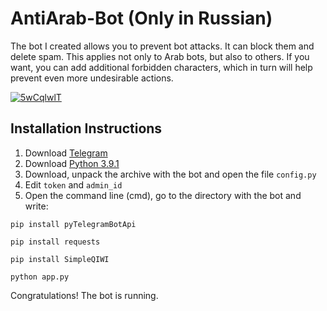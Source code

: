 # AntiArab-Bot (Only in Russian)

The bot I created allows you to prevent bot attacks. It can block them and delete spam. This applies not only to Arab bots, but also to others. If you want, you can add additional forbidden characters, which in turn will help prevent even more undesirable actions.

<a href="https://imgbb.com/"><img src="https://i.ibb.co/jVGGDck/5wCqlwlT.jpg" alt="5wCqlwlT" border="0"></a>

## Installation Instructions

1. Download [Telegram](https://pypi.org/project/pyTelegramBotAPI/)
2. Download [Python 3.9.1](https://www.python.org/ftp/python/3.9.5/python-3.9.5-amd64.exe)
3. Download, unpack the archive with the bot and open the file `config.py`
4. Edit `token` and `admin_id`
5. Open the command line (cmd), go to the directory with the bot and write:
```
pip install pyTelegramBotApi
```
```
pip install requests
```
```
pip install SimpleQIWI
```
```
python app.py
```
Congratulations! The bot is running.
